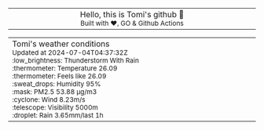 
<div align="center">
<table>
<tbody>
<td align="center">
<img width="2000" height="0"><br>
Hello, this is Tomi's github 👋<br>
<sup>Built with ❤️, GO & Github Actions</sup><br>
<img width="2000" height="0">
</td>
</tbody>
</table>
</div>
<table>
<tbody>
<td align="left">
<img width="2000" height="0"><br>
Tomi's weather conditions<br>
<sup>Updated at 2024-07-04T04:37:32Z</sup><br>
<sup>:low_brightness: Thunderstorm With Rain</sup><br>
<sup>:thermometer: Temperature 26.09 </sup><br>
<sup>:thermometer: Feels like 26.09</sup><br>
<sup>:sweat_drops: Humidity 95%</sup><br>
<sup>:mask: PM2.5 53.88 μg/m3</sup><br>
<sup>:cyclone: Wind 8.23m/s </sup><br>
<sup>:telescope: Visibility 5000m </sup><br>
<sup>:droplet: Rain 3.65mm/last 1h </sup><br>
<img width="2000" height="0">
</td>
<td align="left">
<img width="2000" height="0"><br>
<br>
<img width="2000" height="0">
</td>
</tbody>
</table>
</div>
    